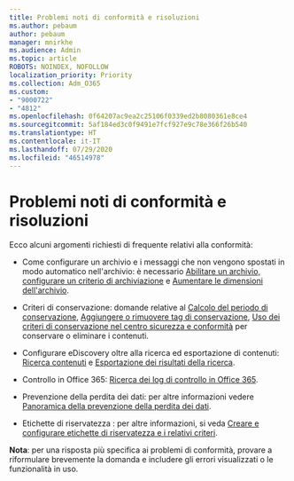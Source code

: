 ```yaml
---
title: Problemi noti di conformità e risoluzioni
ms.author: pebaum
author: pebaum
manager: mnirkhe
ms.audience: Admin
ms.topic: article
ROBOTS: NOINDEX, NOFOLLOW
localization_priority: Priority
ms.collection: Adm_O365
ms.custom:
- "9000722"
- "4812"
ms.openlocfilehash: 0f64207ac9ea2c25106f0339ed2b8080361e8ce4
ms.sourcegitcommit: 5af184ed3c0f9491e7fcf927e9c78e366f26b540
ms.translationtype: HT
ms.contentlocale: it-IT
ms.lasthandoff: 07/29/2020
ms.locfileid: "46514978"
---
```

# <a name="compliance-common-issues-and-resolutions"></a>Problemi noti di conformità e risoluzioni

Ecco alcuni argomenti richiesti di frequente relativi alla conformità:

- Come configurare un archivio e i messaggi che non vengono spostati in modo automatico nell'archivio: è necessario [Abilitare un archivio, configurare un criterio di archiviazione](https://docs.microsoft.com/microsoft-365/compliance/enable-archive-mailboxes?view=o365-worldwide) e [Aumentare le dimensioni dell'archivio](https://docs.microsoft.com/microsoft-365/compliance/enable-unlimited-archiving?view=o365-worldwide).

- Criteri di conservazione: domande relative al [Calcolo del periodo di conservazione](https://docs.microsoft.com/exchange/security-and-compliance/messaging-records-management/retention-age), [Aggiungere o rimuovere tag di conservazione](https://docs.microsoft.com/exchange/security-and-compliance/messaging-records-management/add-or-remove-retention-tags), [Uso dei criteri di conservazione nel centro sicurezza e conformità](https://docs.microsoft.com/microsoft-365/compliance/retention-policies?view=o365-worldwide) per conservare o eliminare i contenuti.

- Configurare eDiscovery oltre alla ricerca ed esportazione di contenuti: [Ricerca contenuti](https://docs.microsoft.com/microsoft-365/compliance/search-for-content?view=o365-worldwide) e [Esportazione dei risultati della ricerca](https://docs.microsoft.com/microsoft-365/compliance/export-search-results?view=o365-worldwide).

- Controllo in Office 365: [Ricerca dei log di controllo in Office 365](https://docs.microsoft.com/microsoft-365/compliance/search-the-audit-log-in-security-and-compliance?view=o365-worldwide).

- Prevenzione della perdita dei dati: per altre informazioni vedere [Panoramica della prevenzione della perdita dei dati](https://docs.microsoft.com/microsoft-365/compliance/data-loss-prevention-policies?view=o365-worldwide).
 
- Etichette di riservatezza : per altre informazioni, si veda [Creare e configurare etichette di riservatezza e i relativi criteri](https://docs.microsoft.com/microsoft-365/compliance/create-sensitivity-labels).

**Nota**: per una risposta più specifica ai problemi di conformità, provare a riformulare brevemente la domanda e includere gli errori visualizzati o le funzionalità in uso.
